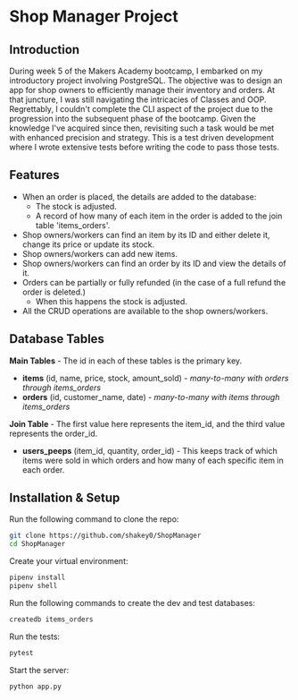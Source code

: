 # Shop Manager Project

## Introduction
During week 5 of the Makers Academy bootcamp, I embarked on my introductory project involving PostgreSQL. The objective was to design an app for shop owners to efficiently manage their inventory and orders. At that juncture, I was still navigating the intricacies of Classes and OOP. Regrettably, I couldn't complete the CLI aspect of the project due to the progression into the subsequent phase of the bootcamp. Given the knowledge I've acquired since then, revisiting such a task would be met with enhanced precision and strategy.
This is a test driven development where I wrote extensive tests before writing the code to pass those tests.

## Features

- When an order is placed, the details are added to the database:
    - The stock is adjusted.
    - A record of how many of each item in the order is added to the join table 'items_orders'.
- Shop owners/workers can find an item by its ID and either delete it, change its price or update its stock.
- Shop owners/workers can add new items.
- Shop owners/workers can find an order by its ID and view the details of it.
- Orders can be partially or fully refunded (in the case of a full refund the order is deleted.)
    - When this happens the stock is adjusted.
- All the CRUD operations are available to the shop owners/workers.

## Database Tables

**Main Tables** - The id in each of these tables is the primary key.

- **items** (id, name, price, stock, amount_sold) - <em>many-to-many with orders through items_orders</em>
- **orders** (id, customer_name, date) - <em>many-to-many with items through items_orders</em>

**Join Table** - The first value here represents the item_id, and the third value represents the order_id.

- **users_peeps** (item_id, quantity, order_id) - This keeps track of which items were sold in which orders and how many of each specific item in each order.

## Installation & Setup

Run the following command to clone the repo:
```bash
git clone https://github.com/shakey0/ShopManager
cd ShopManager
```

Create your virtual environment:
```bash
pipenv install
pipenv shell
```

Run the following commands to create the dev and test databases:
```bash
createdb items_orders
```

Run the tests:
```bash
pytest
```

Start the server:
```bash
python app.py
```